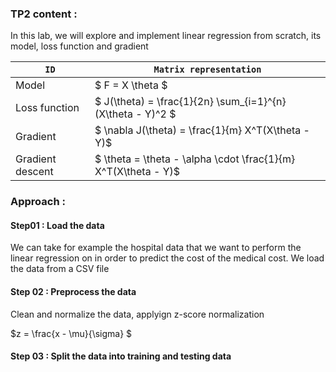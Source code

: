### TP2 content :

In this lab, we will explore and implement linear regression from scratch, its model, loss function and gradient


| `ID`              | `Matrix representation`   | 
|----               |----                       |
| Model             | $ F = X \theta $          | 
| Loss function     |  $ J(\theta) = \frac{1}{2n} \sum_{i=1}^{n} (X\theta - Y)^2  $ | 
|  Gradient         |  $  \nabla J(\theta) = \frac{1}{m} X^T(X\theta - Y)$ | 
|  Gradient descent |  $ \theta = \theta - \alpha \cdot \frac{1}{m} X^T(X\theta - Y)$ | 



### Approach : 
#### Step01 : Load the data 
We can take for example the hospital data that we want to perform the linear regression on in order to predict the cost of the medical cost. We load the data from a CSV file

#### Step 02 : Preprocess the data
Clean and normalize the data, applyign z-score normalization

$z = \frac{x - \mu}{\sigma} $



#### Step 03 : Split the data into training and testing data
